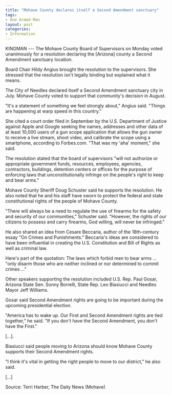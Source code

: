 ```yaml
---
title: "Mohave County declares itself a Second Amendment sanctuary"
tags:
- One Armed Man
layout: post
categories:
- Information
---
```


KINGMAN --- The Mohave County Board of Supervisors on Monday voted unanimously for a resolution declaring the \[Arizona\] county a Second Amendment sanctuary location.

Board Chair Hildy Angius brought the resolution to the supervisors. She stressed that the resolution isn't legally binding but explained what it means.

The City of Needles declared itself a Second Amendment sanctuary city in July. Mohave County voted to support that community's decision in August.

"It's a statement of something we feel strongly about," Angius said. "Things are happening at warp speed in this country."

She cited a court order filed in September by the U.S. Department of Justice against Apple and Google seeking the names, addresses and other data of at least 10,000 users of a gun scope application that allows the gun owner to receive a live stream, shoot video, and calibrate the scope using a smartphone, according to Forbes.com. "That was my 'aha' moment," she said.

The resolution stated that the board of supervisors "will not authorize or appropriate government funds, resources, employees, agencies, contractors, buildings, detention centers or offices for the purpose of enforcing laws that unconstitutionally infringe on the people's right to keep and bear arms."

Mohave County Sheriff Doug Schuster said he supports the resolution. He also noted that he and his staff have sworn to protect the federal and state constitutional rights of the people of Mohave County.

"There will always be a need to regulate the use of firearms for the safety and security of our communities," Schuster said. "However, the rights of our citizens to possess and carry firearms, God willing, will never be infringed."

He also shared an idea from Cesare Beccaria, author of the 18th-century essay "On Crimes and Punishments." Beccaria's ideas are considered to have been influential in creating the U.S. Constitution and Bill of Rights as well as criminal law.

Here's part of the quotation: The laws which forbid men to bear arms ... "only disarm those who are neither inclined or nor determined to commit crimes ..."

Other speakers supporting the resolution included U.S. Rep. Paul Gosar, Arizona State Sen. Sonny Borrelli, State Rep. Leo Biasiucci and Needles Mayor Jeff Williams.

Gosar said Second Amendment rights are going to be important during the upcoming presidential election.

"America has to wake up. Our First and Second Amendment rights are tied together," he said. "If you don't have the Second Amendment, you don't have the First."

\[...\].

Biasiucci said people moving to Arizona should know Mohave County supports their Second Amendment rights.

"I think it's vital in getting the right people to move to our district," he also said.

\[...\]

Source: Terri Harber, The Daily News (Mohave)